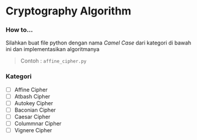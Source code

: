 # Cryptography Algorithm

### How to...
Silahkan buat file python dengan nama *Camel Case* dari kategori di bawah ini dan implementasikan algoritmanya
> Contoh : `affine_cipher.py`

### Kategori
- [ ] Affine Cipher
- [ ] Atbash Cipher
- [ ] Autokey Cipher
- [ ] Baconian Cipher
- [ ] Caesar Cipher
- [ ] Colummnar Cipher
- [ ] Vignere Cipher

